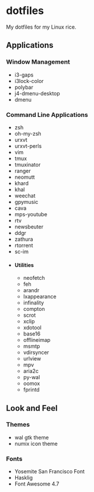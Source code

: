 # dotfiles
My dotfiles for my Linux rice.

## Applications

### Window Management

- i3-gaps
- i3lock-color
- polybar
- j4-dmenu-desktop
- dmenu

### Command Line Applications

- zsh
- oh-my-zsh
- urxvt
- urxvt-perls
- vim
- tmux
- tmuxinator
- ranger
- neomutt
- khard
- khal
- weechat
- gpymusic
- cava
- mps-youtube
- rtv
- newsbeuter
- ddgr
- zathura
- rtorrent
- sc-im
- #### Utilities
  - neofetch
  - feh
  - arandr
  - lxappearance
  - infinality
  - compton
  - scrot
  - xclip
  - xdotool
  - base16
  - offlineimap
  - msmtp
  - vdirsyncer
  - urlview
  - mpv
  - aria2c
  - py-wal
  - oomox
  - fprintd

## Look and Feel

### Themes

- wal gtk theme
- numix icon theme

### Fonts

- Yosemite San Francisco Font
- Hasklig
- Font Awesome 4.7
